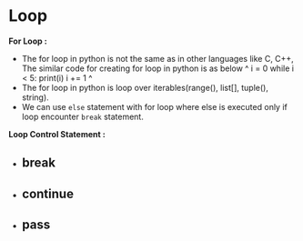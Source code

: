 # Loop

**For Loop :**
-  The for loop in python is not the same as in other languages like C, C++, The similar code for creating for loop in python is as below
^
    i = 0
    while i < 5:
        print(i)
        i += 1
^
-  The for loop in python is loop over iterables(range(), list[], tuple(), string).
-  We can use `else` statement with for loop where else is executed only if loop encounter `break` statement.

**Loop Control Statement :**

-  **break**
   -  
-  **continue**
   -  
-  **pass**
   -  
